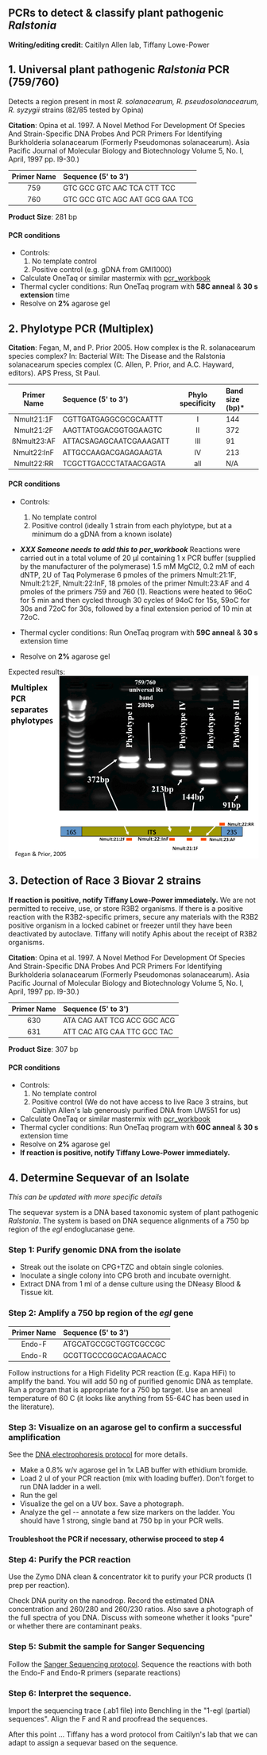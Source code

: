 ## PCRs to detect & classify plant pathogenic *Ralstonia*
**Writing/editing credit**: Caitilyn Allen lab, Tiffany Lowe-Power

## 1. Universal plant pathogenic *Ralstonia* PCR (759/760)

Detects a region present in most *R. solanacearum, R. pseudosolanacearum, R. syzygii* strains (82/85 tested by Opina)

**Citation**: Opina et al. 1997. A Novel Method For Development Of Species And Strain-Specific DNA Probes And PCR Primers For Identifying Burkholderia solanacearum (Formerly Pseudomonas solanacearum). Asia Pacific Journal of Molecular Biology and Biotechnology Volume 5, No. I, April, 1997 pp. l9-30.)

| Primer Name |  Sequence (5' to 3')             | 
|:-----------:|:---------------------------------|
|    759      | GTC GCC GTC AAC TCA CTT TCC      |
|    760      | GTC GCC GTC AGC AAT GCG GAA TCG  | 
**Product Size**: 281 bp

#### PCR conditions

* Controls: 
    1. No template control
    2. Positive control (e.g. gDNA from GMI1000)
* Calculate OneTaq or similar mastermix with [pcr_workbook](workbooks/pcr_workbook.xlsx)
* Thermal cycler conditions: Run OneTaq program with **58C anneal** & **30 s extension** time
* Resolve on **2%** agarose gel

## 2. Phylotype PCR (Multiplex)

**Citation**: Fegan, M, and P. Prior 2005. How complex is the R. solanacearum species complex? In: Bacterial Wilt: The Disease and the Ralstonia solanacearum species complex (C. Allen, P. Prior, and A.C. Hayward, editors). APS Press, St Paul.

| Primer Name |  Sequence (5' to 3')    | Phylo specificity | Band size (bp)* |
|:-----------:|:------------------------|:-----------------:|:---------| 
| Nmult21:1F  | CGTTGATGAGGCGCGCAATTT   | I                 | 144      |
| Nmult21:2F  | AAGTTATGGACGGTGGAAGTC   | II                | 372      |
| ßNmult23:AF | ATTACSAGAGCAATCGAAAGATT | III               | 91       |
| Nmult22:InF | ATTGCCAAGACGAGAGAAGTA   | IV                | 213      |
| Nmult22:RR  | TCGCTTGACCCTATAACGAGTA  | all               | N/A      |


#### PCR conditions

* Controls: 
    1. No template control
    2. Positive control (ideally 1 strain from each phylotype, but at a minimum do a gDNA from a known isolate)
* ***XXX Someone needs to add this to pcr_workbook*** Reactions were carried out in a total volume of 20 µl containing 1 x PCR buffer (supplied by the manufacturer of the polymerase) 1.5 mM MgCl2, 0.2 mM of each dNTP, 2U of Taq Polymerase 6 pmoles of the primers Nmult:21:1F, Nmult:21:2F, Nmult:22:InF, 18 pmoles of the primer Nmult:23:AF and 4 pmoles of the primers 759 and 760 (1). Reactions were heated to 96oC for 5 min and then cycled through 30 cycles of 94oC for 15s, 59oC for 30s and 72oC for 30s, followed by a final extension period of 10 min at 72oC. 

* Thermal cycler conditions: Run OneTaq program with **59C anneal** & **30 s** extension time
* Resolve on **2%** agarose gel

Expected results:
![gel image of phylotype pcr results](images/phylotype_pcr_result.png)

## 3. Detection of Race 3 Biovar 2 strains
**If reaction is positive, notify Tiffany Lowe-Power immediately.** We are not permitted to receive, use, or store R3B2 organisms. If there is a positive reaction with the R3B2-specific primers, secure any materials with the R3B2 positive organism in a locked cabinet or freezer until they have been deactivated by autoclave. Tiffany will notify Aphis about the receipt of R3B2 organisms. 

**Citation**: Opina et al. 1997. A Novel Method For Development Of Species And Strain-Specific DNA Probes And PCR Primers For Identifying Burkholderia solanacearum (Formerly Pseudomonas solanacearum). Asia Pacific Journal of Molecular Biology and Biotechnology Volume 5, No. I, April, 1997 pp. l9-30.)

| Primer Name |  Sequence (5' to 3')             | 
|:-----------:|:---------------------------------|
|    630      | ATA CAG AAT TCG ACC GGC ACG      |
|    631      | ATT CAC ATG CAA TTC GCC TAC      | 
**Product Size**: 307 bp

#### PCR conditions

* Controls: 
    1. No template control
    2. Positive control (We do not have access to live Race 3 strains, but Caitilyn Allen's lab generously purified DNA from UW551 for us)
* Calculate OneTaq or similar mastermix with [pcr_workbook](workbooks/pcr_workbook.xlsx)
* Thermal cycler conditions: Run OneTaq program with **60C anneal** & **30 s** extension time
* Resolve on **2%** agarose gel
* **If reaction is positive, notify Tiffany Lowe-Power immediately.**

## 4. Determine Sequevar of an Isolate
*This can be updated with more specific details*

The sequevar system is a DNA based taxonomic system of plant pathogenic *Ralstonia*. The system is based on DNA sequence alignments of a 750 bp region of the *egl* endoglucanase gene. 

### Step 1: Purify genomic DNA from the isolate

* Streak out the isolate on CPG+TZC and obtain single colonies. 
* Inoculate a single colony into CPG broth and incubate overnight.
* Extract DNA from 1 ml of a dense culture using the DNeasy Blood & Tissue kit. 

### Step 2: Amplify a 750 bp region of the *egl* gene

| Primer Name |  Sequence (5' to 3')             | 
|:-----------:|:---------------------------------|
|    Endo-F      | ATGCATGCCGCTGGTCGCCGC      |
|    Endo-R      | GCGTTGCCCGGCACGAACACC      | 

Follow instructions for a High Fidelity PCR reaction (E.g. Kapa HiFi) to amplify the band.  You will add 50 ng of purified genomic DNA as template. Run a program that is appropriate for a 750 bp target. Use an anneal temperature of 60 C (it looks like anything from 55-64C has been used in the literature). 

### Step 3: Visualize on an agarose gel to confirm a successful amplification
See the [DNA electrophoresis protocol](dna_electrophoresis.md) for more details.

* Make a 0.8% w/v agarose gel in 1x LAB buffer with ethidium bromide. 
* Load 2 ul of your PCR reaction (mix with loading buffer). Don't forget to run DNA ladder in a well. 
* Run the gel
* Visualize the gel on a UV box. Save a photograph. 
* Analyze the gel -- annotate a few size markers on the ladder.  You should have 1 strong, single band at 750 bp in your PCR wells. 

#### Troubleshoot the PCR if necessary, otherwise proceed to step 4

### Step 4: Purify the PCR reaction

Use the Zymo DNA clean & concentrator kit to purify your PCR products (1 prep per reaction). 

Check DNA purity on the nanodrop.  Record the estimated DNA concentration and 260/280 and 260/230 ratios.  Also save a photograph of the full spectra of you DNA.  Discuss with someone whether it looks "pure" or whether there are contaminant peaks. 

### Step 5: Submit the sample for Sanger Sequencing

Follow the [Sanger Sequencing protocol](sanger.md).  Sequence the reactions with both the Endo-F and Endo-R primers (separate reactions)

### Step 6: Interpret the sequence.  

Import the sequencing trace (.ab1 file) into Benchling in the "1-egl (partial) sequences".  Align the F and R and proofread the sequences. 

After this point ... Tiffany has a word protocol from Caitilyn's lab that we can adapt to assign a sequevar based on the sequence. 
